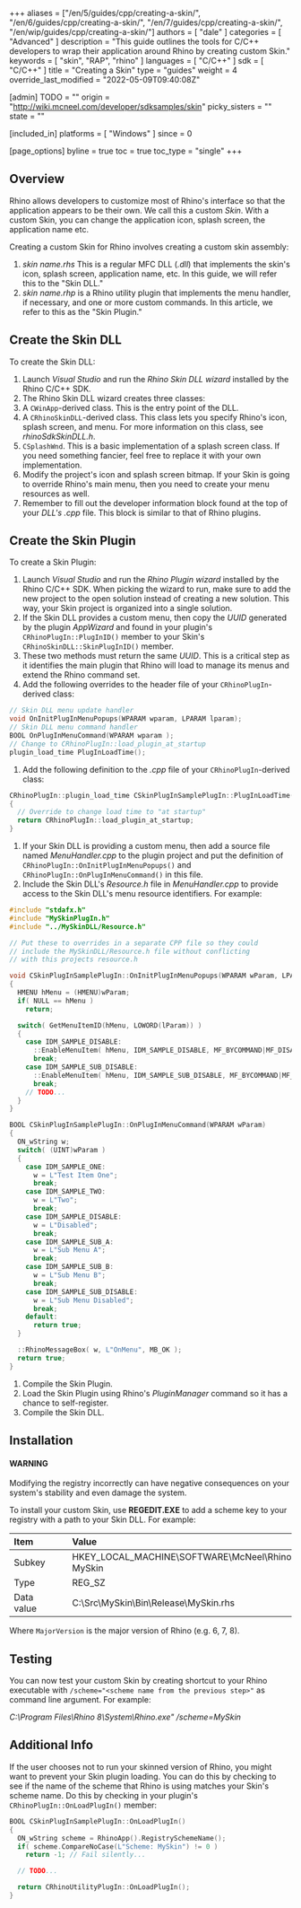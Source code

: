 +++
aliases = ["/en/5/guides/cpp/creating-a-skin/", "/en/6/guides/cpp/creating-a-skin/", "/en/7/guides/cpp/creating-a-skin/", "/en/wip/guides/cpp/creating-a-skin/"]
authors = [ "dale" ]
categories = [ "Advanced" ]
description = "This guide outlines the tools for C/C++ developers to wrap their application around Rhino by creating custom Skin."
keywords = [ "skin", "RAP", "rhino" ]
languages = [ "C/C++" ]
sdk = [ "C/C++" ]
title = "Creating a Skin"
type = "guides"
weight = 4
override_last_modified = "2022-05-09T09:40:08Z"

[admin]
TODO = ""
origin = "http://wiki.mcneel.com/developer/sdksamples/skin"
picky_sisters = ""
state = ""

[included_in]
platforms = [ "Windows" ]
since = 0

[page_options]
byline = true
toc = true
toc_type = "single"
+++

 
## Overview

Rhino allows developers to customize most of Rhino's interface so that the application appears to be their own.  We call this a custom *Skin*.  With a custom Skin, you can change the application icon, splash screen, the application name etc.

Creating a custom Skin for Rhino involves creating a custom skin assembly:

1. *skin name.rhs* This is a regular MFC DLL (*.dll*) that implements the skin's icon, splash screen, application name, etc.  In this guide, we will refer this to the "Skin DLL."
1. *skin name.rhp* is a Rhino utility plugin that implements the menu handler, if necessary, and one or more custom commands.  In this article, we refer to this as the "Skin Plugin."

## Create the Skin DLL

To create the Skin DLL:

1. Launch *Visual Studio* and run the *Rhino Skin DLL wizard* installed by the Rhino C/C++ SDK.
1. The Rhino Skin DLL wizard creates three classes:
  1. A `CWinApp`-derived class.  This is the entry point of the DLL.
  1. A `CRhinoSkinDLL`-derived class.  This class lets you specify Rhino's icon, splash screen, and menu.  For more information on this class, see *rhinoSdkSkinDLL.h*.
  1. `CSplashWnd`.  This is a basic implementation of a splash screen class.  If you need something fancier, feel free to replace it with your own implementation.
1. Modify the project's icon and splash screen bitmap.  If your Skin is going to override Rhino's main menu, then you need to create your menu resources as well.
1. Remember to fill out the developer information block found at the top of your *DLL's .cpp* file. This block is similar to that of Rhino plugins.

## Create the Skin Plugin

To create a Skin Plugin:

1. Launch *Visual Studio* and run the *Rhino Plugin wizard* installed by the Rhino C/C++ SDK.  When picking the wizard to run, make sure to add the new project to the open solution instead of creating a new solution.  This way, your Skin project is organized into a single solution.
1. If the Skin DLL provides a custom menu, then copy the *UUID* generated by the plugin *AppWizard* and found in your plugin's `CRhinoPlugIn::PlugInID()` member to your Skin's `CRhinoSkinDLL::SkinPlugInID()` member.
1. These two methods must return the same *UUID*.  This is a critical step as it identifies the main plugin that Rhino will load to manage its menus and extend the Rhino command set.
1. Add the following overrides to the header file of your `CRhinoPlugIn`-derived class:

```cpp
// Skin DLL menu update handler
void OnInitPlugInMenuPopups(WPARAM wparam, LPARAM lparam);
// Skin DLL menu command handler
BOOL OnPlugInMenuCommand(WPARAM wparam );
// Change to CRhinoPlugIn::load_plugin_at_startup
plugin_load_time PlugInLoadTime();
```
1. Add the following definition to the *.cpp* file of your `CRhinoPlugIn`-derived class:

```cpp
CRhinoPlugIn::plugin_load_time CSkinPlugInSamplePlugIn::PlugInLoadTime()
{
  // Override to change load time to "at startup"
  return CRhinoPlugIn::load_plugin_at_startup;
}
```
1. If your Skin DLL is providing a custom menu, then add a source file named *MenuHandler.cpp* to the plugin project and put the definition of `CRhinoPlugIn::OnInitPlugInMenuPopups()` and `CRhinoPlugIn::OnPlugInMenuCommand()` in this file.
1. Include the Skin DLL's *Resource.h* file in *MenuHandler.cpp* to provide access to the Skin DLL's menu resource identifiers.  For example:

```cpp
#include "stdafx.h"
#include "MySkinPlugIn.h"
#include "../MySkinDLL/Resource.h"

// Put these to overrides in a separate CPP file so they could
// include the MySkinDLL/Resource.h file without conflicting
// with this projects resource.h

void CSkinPlugInSamplePlugIn::OnInitPlugInMenuPopups(WPARAM wParam, LPARAM lParam)
{
  HMENU hMenu = (HMENU)wParam;
  if( NULL == hMenu )
    return;

  switch( GetMenuItemID(hMenu, LOWORD(lParam)) )
  {
    case IDM_SAMPLE_DISABLE:
      ::EnableMenuItem( hMenu, IDM_SAMPLE_DISABLE, MF_BYCOMMAND|MF_DISABLED|MF_GRAYED );
      break;
    case IDM_SAMPLE_SUB_DISABLE:
      ::EnableMenuItem( hMenu, IDM_SAMPLE_SUB_DISABLE, MF_BYCOMMAND|MF_DISABLED|MF_GRAYED );
      break;
    // TODO...
  }
}

BOOL CSkinPlugInSamplePlugIn::OnPlugInMenuCommand(WPARAM wParam)
{
  ON_wString w;
  switch( (UINT)wParam )
  {
    case IDM_SAMPLE_ONE:
      w = L"Test Item One";
      break;
    case IDM_SAMPLE_TWO:
      w = L"Two";
      break;
    case IDM_SAMPLE_DISABLE:
      w = L"Disabled";
      break;
    case IDM_SAMPLE_SUB_A:
      w = L"Sub Menu A";
      break;
    case IDM_SAMPLE_SUB_B:
      w = L"Sub Menu B";
      break;
    case IDM_SAMPLE_SUB_DISABLE:
      w = L"Sub Menu Disabled";
      break;
    default:
      return true;
  }

  ::RhinoMessageBox( w, L"OnMenu", MB_OK );
  return true;
}
```
1. Compile the Skin Plugin.
1. Load the Skin Plugin using Rhino's *PluginManager* command so it has a chance to self-register.
1. Compile the Skin DLL.

## Installation

<div class="bs-callout bs-callout-danger">
  <h4>WARNING</h4>
  <p>Modifying the registry incorrectly can have negative consequences on your system's stability and even damage the system.</p>
</div>

To install your custom Skin, use **REGEDIT.EXE** to add a scheme key to your registry with a path to your Skin DLL. For example:

| **Item** |    |    | **Value** |
|:--------|:----:|:----:|:--------|
| Subkey   |    |    | HKEY_LOCAL_MACHINE\SOFTWARE\McNeel\Rhinoceros\MajorVersion.0\Scheme: MySkin   || Entry name   |    |    | SkinDLLPath   |
| Type   |    |    | REG_SZ   |
| Data value   |    |    | C:\Src\MySkin\Bin\Release\MySkin.rhs   |

Where `MajorVersion` is the major version of Rhino (e.g. 6, 7, 8).

## Testing

You can now test your custom Skin by creating shortcut to your Rhino executable with `/scheme="<scheme name from the previous step>"` as command line argument.  For example:

*C:\Program Files\Rhino 8\System\Rhino.exe" /scheme=MySkin*

## Additional Info

If the user chooses not to run your skinned version of Rhino, you might want to prevent your Skin plugin loading.  You can do this by checking to see if the name of the scheme that Rhino is using matches your Skin's scheme name.  Do this by checking in your plugin's `CRhinoPlugIn::OnLoadPlugIn()` member:

```cpp
BOOL CSkinPlugInSamplePlugIn::OnLoadPlugIn()
{
  ON_wString scheme = RhinoApp().RegistrySchemeName();
  if( scheme.CompareNoCase(L"Scheme: MySkin") != 0 )
    return -1; // Fail silently...

  // TODO...

  return CRhinoUtilityPlugIn::OnLoadPlugIn();
}
```

